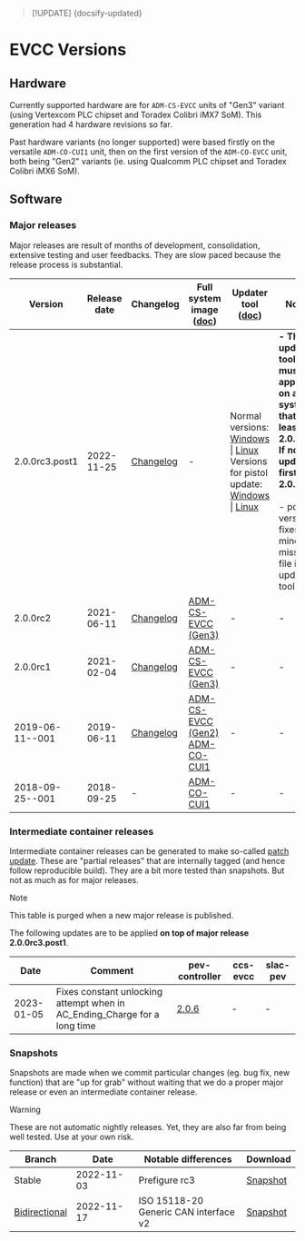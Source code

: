 > [!UPDATE] {docsify-updated}
# EVCC Versions

## Hardware

Currently supported hardware are for `ADM-CS-EVCC` units of "Gen3" variant
(using Vertexcom PLC chipset and Toradex Colibri iMX7 SoM). This generation had 4 hardware revisions so far.

Past hardware variants (no longer supported) were based firstly on the versatile `ADM-CO-CUI1` unit,
then on the first version of the `ADM-CO-EVCC` unit, both being "Gen2" variants (ie. using Qualcomm
PLC chipset and Toradex Colibri iMX6 SoM).

## Software

### Major releases

Major releases are result of months of development, consolidation, extensive testing and user feedbacks.
They are slow paced because the release process is substantial.

<div class="small-table compact-table">

| Version | Release date | Changelog | Full system image ([doc](charge-controllers/sys3_update.md#sd-card-update)) | Updater tool ([doc](charge-controllers/evcc_updater.md)) | Notes |
|---------|--------------|-----------|-------------------|--------------|-------|
| 2.0.0rc3.post1 | 2022-11-25 | [Changelog](https://www.dropbox.com/s/1lse0d72w663562/CHANGELOG-PEV-2.0.0rc3.txt?dl=0) | - | Normal versions:<br/> [Windows](https://www.dropbox.com/s/vbgvy3yleqmx202/pev-updater-2.0.0rc3.post1.exe?dl=1) \| [Linux](https://www.dropbox.com/s/47lz08myc7vb69b/pev-updater-2.0.0rc3.post1?dl=1)<br/>Versions for pistol update:<br/>[Windows](https://www.dropbox.com/s/z69588amdecowox/pev-plc-updater-2.0.0rc3.post1.exe?dl=1) \| [Linux](https://www.dropbox.com/s/ypnxm2vdm560k7x/pev-plc-updater-2.0.0rc3.post1?dl=1) | <b>- The update tool must be applied on a system that is at least in 2.0.0rc2. If not, update first to 2.0.0rc2.</b><br/><br/>- post1 version fixes a minor missing file in the updater tool. |
| 2.0.0rc2 | 2021-06-11 | [Changelog](https://www.dropbox.com/s/kxau5bgzmtpunig/CHANGELOG-PEV-2.0.0rc2.txt?dl=0) | [ADM-CS-EVCC (Gen3)](https://www.dropbox.com/s/8vzt78vj4mol866/adm-cs-evcc-2.0.0rc2.zip?dl=1) | - | - |
| 2.0.0rc1 | 2021-02-04 | [Changelog](https://www.dropbox.com/s/y8zmdr7zh3bn1e9/CHANGELOG-PEV-2.0.0rc1.txt?dl=0) | [ADM-CS-EVCC (Gen3)](https://www.dropbox.com/s/ikk2aafubjovkir/adm-cs-evcc-2.0.0rc1.zip?dl=1) | - | - |
| 2019-06-11--001 | 2019-06-11 | [Changelog](https://www.dropbox.com/s/m90hmfy1mm9js04/CHANGELOG-PEV--2019-06-11.txt?dl=0) | [ADM-CS-EVCC (Gen2)](https://www.dropbox.com/s/k2f2mfa7v77vrfv/advantics-charge-controller-pev-2019-06-11--001.zip?dl=1)<br/>[ADM-CO-CUI1](https://www.dropbox.com/s/yfzeq3sdzs2545w/advantics-charge-controller-generic-pev-2019-06-11--001.zip?dl=1) | - | - |
| 2018-09-25--001 | 2018-09-25 | - | [ADM-CO-CUI1](https://www.dropbox.com/s/els4r3p8kwh10jo/advantics-charge-controller-pev-2018.09.25--001.zip?dl=1) | - | - |

</div>

### Intermediate container releases

Intermediate container releases can be generated to make so-called [patch update](charge-controllers/sys3_update.md#patch-update).
These are "partial releases" that are internally tagged (and hence follow reproducible build). They
are a bit more tested than snapshots. But not as much as for major releases.

> [!NOTE]
> This table is purged when a new major release is published.
>
> The following updates are to be applied **on top of major release 2.0.0rc3.post1**.

<div class="small-table compact-table">

| Date | Comment | pev-controller | ccs-evcc | slac-pev |
|------|---------|----------------|----------|----------|
| 2023-01-05 | Fixes constant unlocking attempt when in AC_Ending_Charge for a long time | [2.0.6](https://www.dropbox.com/s/jhoe7qy2nwlcfky/pev-controller-2.0.6.tar?dl=1) | - | - |

</div>

### Snapshots

Snapshots are made when we commit particular changes (eg. bug fix, new function) that are
"up for grab" without waiting that we do a proper major release or even an intermediate container
release.

> [!WARNING]
> These are not automatic nightly releases. Yet, they are also far from being well tested. Use at
> your own risk.

<div class="small-table compact-table">

| Branch | Date | Notable differences | Download |
|--------|------|---------------------|----------|
| Stable | 2022-11-03 | Prefigure rc3 | [Snapshot](https://www.dropbox.com/s/iiwzinlcral8j0l/pev-snapshot-stable--2022-11-02.tar?dl=1) |
| [Bidirectional](charge-controllers/evcc_bidirectional.md) | 2022-11-17 | ISO 15118-20<br/>Generic CAN interface v2 | [Snapshot](https://www.dropbox.com/s/mg9iqoeqwu1caqm/pev-bidir--2022-11-17.tar?dl=1) |

</div>
